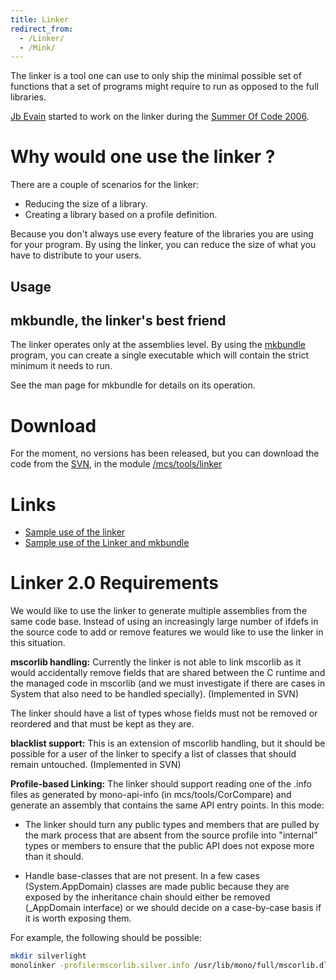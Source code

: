 ```yaml
---
title: Linker
redirect_from:
  - /Linker/
  - /Mink/
---
```


The linker is a tool one can use to only ship the minimal possible set of functions that a set of programs might require to run as opposed to the full libraries.

[Jb Evain](http://evain.net/blog/) started to work on the linker during the [Summer Of Code 2006](/archived/summer2006 "Summer2006").

Why would one use the linker ?
==============================

There are a couple of scenarios for the linker:

-   Reducing the size of a library.
-   Creating a library based on a profile definition.

Because you don't always use every feature of the libraries you are using for your program. By using the linker, you can reduce the size of what you have to distribute to your users.

Usage
-----

mkbundle, the linker's best friend
----------------------------------

The linker operates only at the assemblies level. By using the [mkbundle](/docs/tools+libraries/tools/#project-converstion-26-deployment) program, you can create a single executable which will contain the strict minimum it needs to run.

See the man page for mkbundle for details on its operation.

Download
========

For the moment, no versions has been released, but you can download the code from the [SVN](/community/contributing/source-code-repository/), in the module [/mcs/tools/linker](http://anonsvn.mono-project.com/viewvc/trunk/mcs/tools/linker)

Links
=====

-   [Sample use of the linker](http://evain.net/blog/articles/2006/08/21/link-to-link)
-   [Sample use of the Linker and mkbundle](http://evain.net/blog/articles/2006/08/22/linking-all-the-way-down)

Linker 2.0 Requirements
=======================

We would like to use the linker to generate multiple assemblies from the same code base. Instead of using an increasingly large number of ifdefs in the source code to add or remove features we would like to use the linker in this situation.

**mscorlib handling:** Currently the linker is not able to link mscorlib as it would accidentally remove fields that are shared between the C runtime and the managed code in mscorlib (and we must investigate if there are cases in System that also need to be handled specially). (Implemented in SVN)

The linker should have a list of types whose fields must not be removed or reordered and that must be kept as they are.

**blacklist support:** This is an extension of mscorlib handling, but it should be possible for a user of the linker to specify a list of classes that should remain untouched. (Implemented in SVN)

**Profile-based Linking:** The linker should support reading one of the .info files as generated by mono-api-info (in mcs/tools/CorCompare) and generate an assembly that contains the same API entry points. In this mode:

-   The linker should turn any public types and members that are pulled by the mark process that are absent from the source profile into "internal" types or members to ensure that the public API does not expose more than it should.

-   Handle base-classes that are not present. In a few cases (System.AppDomain) classes are made public because they are exposed by the inheritance chain should either be removed (_AppDomain interface) or we should decide on a case-by-case basis if it is worth exposing them.

For example, the following should be possible:

``` bash
mkdir silverlight
monolinker -profile:mscorlib.silver.info /usr/lib/mono/full/mscorlib.dll -out:silverlight/mscorlib.dll
```

